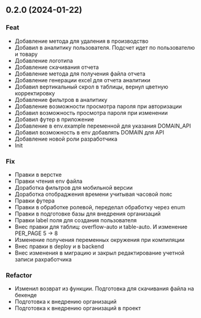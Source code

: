 ## 0.2.0 (2024-01-22)

### Feat

- Добавление метода для удаления в производство
- Добавил в аналитику пользователя. Подсчет идет по пользователю и товару
- Добавление логотипа
- Добавление скачивания отчета
- Добавление метода для получения файла отчета
- Добавление генерации  excel для отчета аналитики
- Добавил вертикальный скрол в таблицы, вернул цветную корректировку
- Добавление фильтров в аналитику
- Добавление возможности просмотра пароля при авторизации
- Добавил возможность просмотра пароля при изменении
- Добавил футер в приложение
- Добавление в env.example переменной для указания DOMAIN_API
- Добавил возможность в env добавлять DOMAIN для API
- Добавление новой роли разработчика
- Init

### Fix

- Правки в верстке
- Правки чтения env файла
- Доработка фильтров для мобильной версии
- Доработка отобраджения времени учитывая часовой пояс
- Правки футера
- Правки в обработке ролевой, переделал обработку через enum
- Правки в подготовке базы для внедрения организаций
- Правки label поля для создания пользователя
- Внес правки для таблиц: overflow-auto и table-auto. И изменение PER_PAGE 5 -> 8
- Изменение получения переменных окружения при компиляции
- Внес правки в deploy и в backend
- Внес изменения в миграцию и закрыл редактирование учетной записи рахработчика

### Refactor

- Изменил возврат из функции. Подготовка для скачивания файла на бекенде
- Подготовка к внедрению организаций
- Подготовка к внедрению организаций в проект

